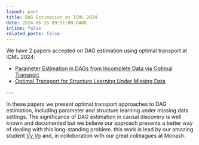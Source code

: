 ```yaml
---
layout: post
title: DAG Estimation at ICML 2024
date: 2024-06-26 09:51:00-0400
inline: false
related_posts: false
---
```


We have 2 papers accepted on DAG estimation using optimal transport at ICML 2024: 

<ul>
    <li><a href="https://arxiv.org/abs/2305.15927">Parameter Estimation in DAGs from Incomplete Data via Optimal Transport</a></li>
    <li><a href="https://arxiv.org/abs/2402.15255">Optimal Transport for Structure Learning Under Missing Data</a></li>
</ul>
---

In these papers we present optimal transport approaches to DAG estimation, including parameter and structure learning under missing data settings. The significance of DAG estimation in causal discovery is well known and documented but we believe our approach presents a better way of dealing with this long-standing problem. this work is lead by our amazing student <a href="https://isvy08.github.io">Vy Vo</a> and, in colloboration with our great colleagues at Monash. 


